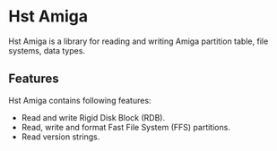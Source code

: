 # Hst Amiga

Hst Amiga is a library for reading and writing Amiga partition table, file systems, data types.

## Features

Hst Amiga contains following features:
- Read and write Rigid Disk Block (RDB).
- Read, write and format Fast File System (FFS) partitions.
- Read version strings.
